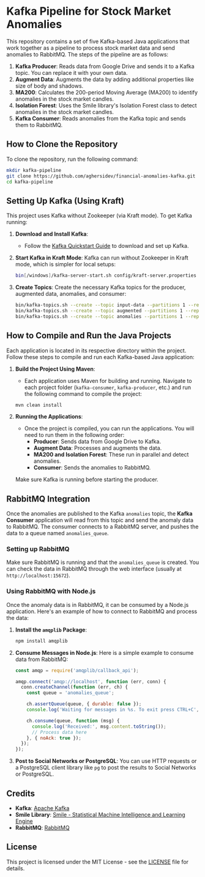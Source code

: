 
# Kafka Pipeline for Stock Market Anomalies

This repository contains a set of five Kafka-based Java applications that work together as a pipeline to process stock market data and send anomalies to RabbitMQ. The steps of the pipeline are as follows:

1. **Kafka Producer**: Reads data from Google Drive and sends it to a Kafka topic. You can replace it with your own data.
2. **Augment Data**: Augments the data by adding additional properties like size of body and shadows.
3. **MA200**: Calculates the 200-period Moving Average (MA200) to identify anomalies in the stock market candles.
4. **Isolation Forest**: Uses the Smile library's Isolation Forest class to detect anomalies in the stock market candles.
5. **Kafka Consumer**: Reads anomalies from the Kafka topic and sends them to RabbitMQ.

## How to Clone the Repository

To clone the repository, run the following command:

```bash
mkdir kafka-pipeline
git clone https://github.com/aghersidev/financial-anomalies-kafka.git
cd kafka-pipeline
```

## Setting Up Kafka (Using Kraft)

This project uses Kafka without Zookeeper (via Kraft mode). To get Kafka running:

1. **Download and Install Kafka**:
   - Follow the [Kafka Quickstart Guide](https://kafka.apache.org/quickstart) to download and set up Kafka.

2. **Start Kafka in Kraft Mode**:
   Kafka can run without Zookeeper in Kraft mode, which is simpler for local setups:
   ```bash
   bin[/windows]/kafka-server-start.sh config/kraft-server.properties
   ```

3. **Create Topics**:
   Create the necessary Kafka topics for the producer, augmented data, anomalies, and consumer:
   ```bash
   bin/kafka-topics.sh --create --topic input-data --partitions 1 --replication-factor 1 --bootstrap-server localhost:9092
   bin/kafka-topics.sh --create --topic augmented --partitions 1 --replication-factor 1 --bootstrap-server localhost:9092
   bin/kafka-topics.sh --create --topic anomalies --partitions 1 --replication-factor 1 --bootstrap-server localhost:9092
   ```

## How to Compile and Run the Java Projects

Each application is located in its respective directory within the project. Follow these steps to compile and run each Kafka-based Java application:

1. **Build the Project Using Maven**:
   - Each application uses Maven for building and running. Navigate to each project folder (`kafka-consumer`, `kafka-producer`, etc.) and run the following command to compile the project:
   
   ```bash
   mvn clean install
   ```

2. **Running the Applications**:
   - Once the project is compiled, you can run the applications. You will need to run them in the following order:
     - **Producer**: Sends data from Google Drive to Kafka.
     - **Augment Data**: Processes and augments the data.
     - **MA200 and Isolation Forest**: These run in parallel and detect anomalies.
     - **Consumer**: Sends the anomalies to RabbitMQ.

   Make sure Kafka is running before starting the producer.

## RabbitMQ Integration

Once the anomalies are published to the Kafka `anomalies` topic, the **Kafka Consumer** application will read from this topic and send the anomaly data to RabbitMQ. The consumer connects to a RabbitMQ server, and pushes the data to a queue named `anomalies_queue`.

### Setting up RabbitMQ

Make sure RabbitMQ is running and that the `anomalies_queue` is created. You can check the data in RabbitMQ through the web interface (usually at `http://localhost:15672`).

### Using RabbitMQ with Node.js

Once the anomaly data is in RabbitMQ, it can be consumed by a Node.js application. Here's an example of how to connect to RabbitMQ and process the data:

1. **Install the `amqplib` Package**:
   ```bash
   npm install amqplib
   ```

2. **Consume Messages in Node.js**:
   Here is a simple example to consume data from RabbitMQ:
   ```javascript
   const amqp = require('amqplib/callback_api');

   amqp.connect('amqp://localhost', function (err, conn) {
     conn.createChannel(function (err, ch) {
       const queue = 'anomalies_queue';

       ch.assertQueue(queue, { durable: false });
       console.log('Waiting for messages in %s. To exit press CTRL+C', queue);

       ch.consume(queue, function (msg) {
         console.log('Received:', msg.content.toString());
         // Process data here
       }, { noAck: true });
     });
   });
   ```

3. **Post to Social Networks or PostgreSQL**:
   You can use HTTP requests or a PostgreSQL client library like `pg` to post the results to Social Networks or PostgreSQL.

## Credits

- **Kafka**: [Apache Kafka](https://kafka.apache.org/)
- **Smile Library**: [Smile - Statistical Machine Intelligence and Learning Engine](https://haifengl.github.io/smile/)
- **RabbitMQ**: [RabbitMQ](https://www.rabbitmq.com/)

## License

This project is licensed under the MIT License - see the [LICENSE](LICENSE) file for details.
